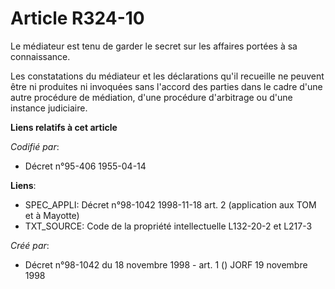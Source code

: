 # Article R324-10

Le médiateur est tenu de garder le secret sur les affaires portées à sa connaissance.

Les constatations du médiateur et les déclarations qu'il recueille ne peuvent être ni produites ni invoquées sans l'accord
des parties dans le cadre d'une autre procédure de médiation, d'une procédure d'arbitrage ou d'une instance judiciaire.

**Liens relatifs à cet article**

_Codifié par_:

  - Décret n°95-406 1955-04-14

**Liens**:

  - SPEC_APPLI: Décret n°98-1042 1998-11-18 art. 2 (application aux TOM et à Mayotte)
  - TXT_SOURCE: Code de la propriété intellectuelle L132-20-2 et L217-3

_Créé par_:

  - Décret n°98-1042 du 18 novembre 1998 - art. 1 () JORF 19 novembre 1998
